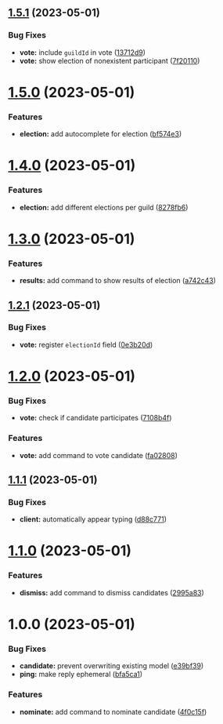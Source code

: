 ## [1.5.1](https://github.com/brycked/lelvotingsystemyoushouldtrust/compare/v1.5.0...v1.5.1) (2023-05-01)


### Bug Fixes

* **vote:** include `guildId` in vote ([13712d9](https://github.com/brycked/lelvotingsystemyoushouldtrust/commit/13712d906104c717e6219e10054b104a846da6d8))
* **vote:** show election of nonexistent participant ([7f20110](https://github.com/brycked/lelvotingsystemyoushouldtrust/commit/7f20110e27a35cf629318211905f668450370de6))

# [1.5.0](https://github.com/brycked/lelvotingsystemyoushouldtrust/compare/v1.4.0...v1.5.0) (2023-05-01)

### Features

- **election:** add autocomplete for election ([bf574e3](https://github.com/brycked/lelvotingsystemyoushouldtrust/commit/bf574e387fce7fde068609c9e1fa11f922a839b1))

# [1.4.0](https://github.com/brycked/lelvotingsystemyoushouldtrust/compare/v1.3.0...v1.4.0) (2023-05-01)

### Features

- **election:** add different elections per guild ([8278fb6](https://github.com/brycked/lelvotingsystemyoushouldtrust/commit/8278fb64287b2a6967480661a877519a3b1b2392))

# [1.3.0](https://github.com/brycked/lelvotingsystemyoushouldtrust/compare/v1.2.1...v1.3.0) (2023-05-01)

### Features

- **results:** add command to show results of election ([a742c43](https://github.com/brycked/lelvotingsystemyoushouldtrust/commit/a742c434b41aabd0de0593bcca6cdffcf2206cd0))

## [1.2.1](https://github.com/brycked/lelvotingsystemyoushouldtrust/compare/v1.2.0...v1.2.1) (2023-05-01)

### Bug Fixes

- **vote:** register `electionId` field ([0e3b20d](https://github.com/brycked/lelvotingsystemyoushouldtrust/commit/0e3b20d195bfe2f5a31c67dac6eb464c25d42fb9))

# [1.2.0](https://github.com/brycked/lelvotingsystemyoushouldtrust/compare/v1.1.1...v1.2.0) (2023-05-01)

### Bug Fixes

- **vote:** check if candidate participates ([7108b4f](https://github.com/brycked/lelvotingsystemyoushouldtrust/commit/7108b4f2371239550ebf37f34b4fd3e275761457))

### Features

- **vote:** add command to vote candidate ([fa02808](https://github.com/brycked/lelvotingsystemyoushouldtrust/commit/fa02808d65533b4a70e6f43091e1a899cdd3a982))

## [1.1.1](https://github.com/brycked/lelvotingsystemyoushouldtrust/compare/v1.1.0...v1.1.1) (2023-05-01)

### Bug Fixes

- **client:** automatically appear typing ([d88c771](https://github.com/brycked/lelvotingsystemyoushouldtrust/commit/d88c7712dc59e768ec2553926781802a23cde694))

# [1.1.0](https://github.com/brycked/lelvotingsystemyoushouldtrust/compare/v1.0.0...v1.1.0) (2023-05-01)

### Features

- **dismiss:** add command to dismiss candidates ([2995a83](https://github.com/brycked/lelvotingsystemyoushouldtrust/commit/2995a8373a091e567ded4c665d52f115e5d46dd0))

# 1.0.0 (2023-05-01)

### Bug Fixes

- **candidate:** prevent overwriting existing model ([e39bf39](https://github.com/brycked/lelvotingsystemyoushouldtrust/commit/e39bf394f849cab037b0502d2d2ec8a3d610461c))
- **ping:** make reply ephemeral ([bfa5ca1](https://github.com/brycked/lelvotingsystemyoushouldtrust/commit/bfa5ca1128302ede766d2d4a89d85277307ffc40))

### Features

- **nominate:** add command to nominate candidate ([4f0c15f](https://github.com/brycked/lelvotingsystemyoushouldtrust/commit/4f0c15ff77abc7f10028c8618420de7ab6faa92a))
